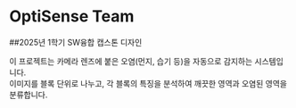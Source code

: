 # OptiSense Team


##2025년 1학기 SW융합 캡스톤 디자인

이 프로젝트는 카메라 렌즈에 붙은 오염(먼지, 습기 등)을 자동으로 감지하는 시스템입니다.  
이미지를 블록 단위로 나누고, 각 블록의 특징을 분석하여 깨끗한 영역과 오염된 영역을 분류합니다.

